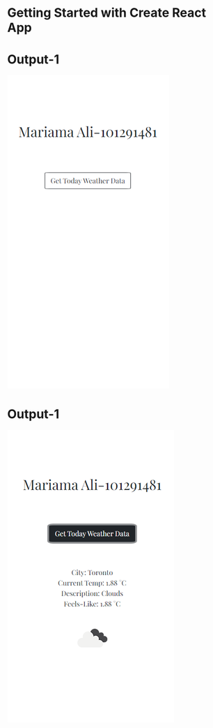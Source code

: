 # Getting Started with Create React App
# Output-1
![](images/LabTest2-S1.png)
# Output-1
![](images/LabTest2-S2.png)